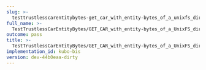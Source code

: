 ```yaml
---
slug: >-
  testtrustlesscarentitybytes-get_car_with_entity-bytes_of_a_unixfs_directory_(accept_header)-header_accept-ranges
full_name: >-
  TestTrustlessCarEntityBytes/GET_CAR_with_entity-bytes_of_a_UnixFS_directory_(Accept_Header)/Header_Accept-Ranges
outcome: pass
title: >-
  TestTrustlessCarEntityBytes/GET_CAR_with_entity-bytes_of_a_UnixFS_directory_(Accept_Header)/Header_Accept-Ranges
implementation_id: kubo-bis
version: dev-44b0eaa-dirty
---
```


